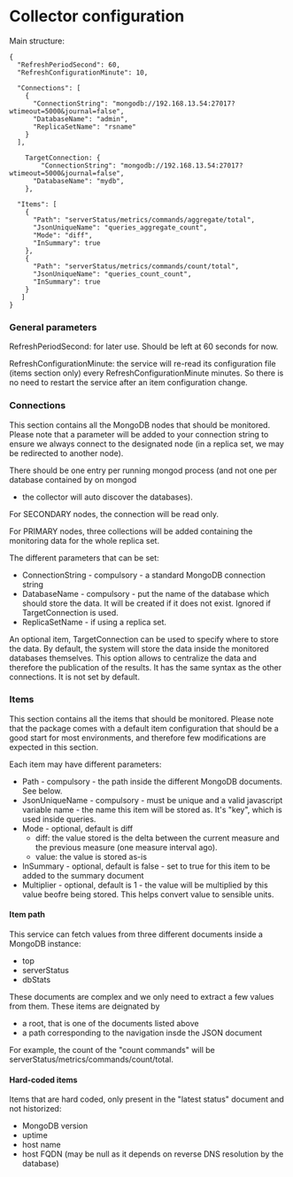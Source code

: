 ﻿# Collector configuration

Main structure:
```
{
  "RefreshPeriodSecond": 60,
  "RefreshConfigurationMinute": 10,

  "Connections": [
    {
      "ConnectionString": "mongodb://192.168.13.54:27017?wtimeout=5000&journal=false",
      "DatabaseName": "admin",
      "ReplicaSetName": "rsname"
    }
  ],

    TargetConnection: {
        "ConnectionString": "mongodb://192.168.13.54:27017?wtimeout=5000&journal=false",
      "DatabaseName": "mydb",
    },

  "Items": [
    {
      "Path": "serverStatus/metrics/commands/aggregate/total",
      "JsonUniqueName": "queries_aggregate_count",
      "Mode": "diff",
      "InSummary": true
    },
    {
      "Path": "serverStatus/metrics/commands/count/total",
      "JsonUniqueName": "queries_count_count",
      "InSummary": true
    }
   ]
}
```

### General parameters

RefreshPeriodSecond: for later use. Should be left at 60 seconds for now.

RefreshConfigurationMinute: the service will re-read its configuration file (items section only) every RefreshConfigurationMinute minutes. So there is no need to restart the service after an item configuration change.

### Connections

This section contains all the MongoDB nodes that should be monitored. Please note that a parameter will be added to your connection string 
to ensure we always connect to the designated node (in a replica set, we may be redirected to another node).

There should be one entry per running mongod process (and not one per database contained by on mongod
 - the collector will auto discover the databases).

For SECONDARY nodes, the connection will be read only.

For PRIMARY nodes, three collections will be added containing the monitoring data for the whole replica set.

The different parameters that can be set:
* ConnectionString - compulsory - a standard MongoDB connection string
* DatabaseName - compulsory - put the name of the database which should store the data. It will be created if it does not exist. Ignored if TargetConnection is used.
* ReplicaSetName - if using a replica set.

An optional item, TargetConnection can be used to specify where to store the data. By default, 
the system will store the data inside the monitored databases themselves. This option allows to centralize
the data and therefore the publication of the results. It has the same syntax as the other connections.
It is not set by default.

### Items

This section contains all the items that should be monitored. Please note that the package comes with a default item configuration that should be a good start for most environments, and therefore few modifications are expected in this section.

Each item may have different parameters:
* Path - compulsory - the path inside the different MongoDB documents. See below.
* JsonUniqueName - compulsory - must be unique and a valid javascript variable name - the name this item will be stored as. It's "key", which is used inside queries.
* Mode - optional, default is diff
  * diff: the value stored is the delta between the current measure and the previous measure (one measure interval ago).
  * value: the value is stored as-is
* InSummary - optional, default is false - set to true for this item to be added to the summary document
* Multiplier - optional, default is 1 - the value will be multiplied by this value beofre being stored. This helps convert value to sensible units.

#### Item path

This service can fetch values from three different documents inside a MongoDB instance:
* top 
* serverStatus
* dbStats

These documents are complex and we only need to extract a few values from them. These items are deignated by
* a root, that is one of the documents listed above
* a path corresponding to the navigation insde the JSON document

For example, the count of the "count commands" will be serverStatus/metrics/commands/count/total.


#### Hard-coded items

Items that are hard coded, only present in the "latest status" document and not historized:
* MongoDB version
* uptime
* host name
* host FQDN (may be null as it depends on reverse DNS resolution by the database)
